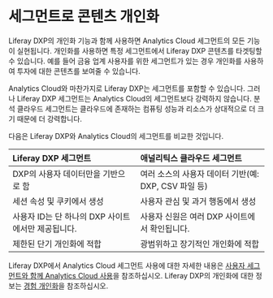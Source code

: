 # 세그먼트로 콘텐츠 개인화

Liferay DXP의 개인화 기능과 함께 사용하면 Analytics Cloud 세그먼트의 모든 기능이 실현됩니다. 개인화를 사용하면 특정 세그먼트에서 Liferay DXP 콘텐츠를 타겟팅할 수 있습니다. 예를 들어 금융 업계 사용자를 위한 세그먼트가 있는 경우 개인화를 사용하여 투자에 대한 콘텐츠를 보여줄 수 있습니다.

Analytics Cloud와 마찬가지로 Liferay DXP는 세그먼트를 포함할 수 있습니다. 그러나 Liferay DXP 세그먼트는 Analytics Cloud의 세그먼트보다 강력하지 않습니다. 분석 클라우드 세그먼트는 클라우드에 존재하는 컴퓨팅 성능과 리소스가 상대적으로 더 크기 때문에 더 강력합니다.

다음은 Liferay DXP와 Analytics Cloud의 세그먼트를 비교한 것입니다.

| Liferay DXP 세그먼트                | 애널리틱스 클라우드 세그먼트                     |
|:------------------------------- |:----------------------------------- |
| DXP의 사용자 데이터만을 기반으로 함           | 여러 소스의 사용자 데이터 기반(예: DXP, CSV 파일 등) |
| 세션 속성 및 쿠키에서 생성                 | 사용자 관심 및 과거 행동에서 생성                 |
| 사용자 ID는 단 하나의 DXP 사이트에서만 제공됩니다. | 사용자 신원은 여러 DXP 사이트에서 확인됩니다.         |
| 제한된 단기 개인화에 적합                  | 광범위하고 장기적인 개인화에 적합                  |

Liferay DXP에서 Analytics Cloud 세그먼트 사용에 대한 자세한 내용은 [사용자 세그먼트와 함께 Analytics Cloud 사용](https://learn.liferay.com/dxp/latest/en/site-building/personalizing-site-experience/segmentation/getting-analytics-for-user-segments.html)을 참조하십시오. Liferay DXP의 개인화에 대한 정보는 [경험 개인화](https://learn.liferay.com/dxp/latest/en/site-building/personalizing-site-experience.html)을 참조하십시오.
